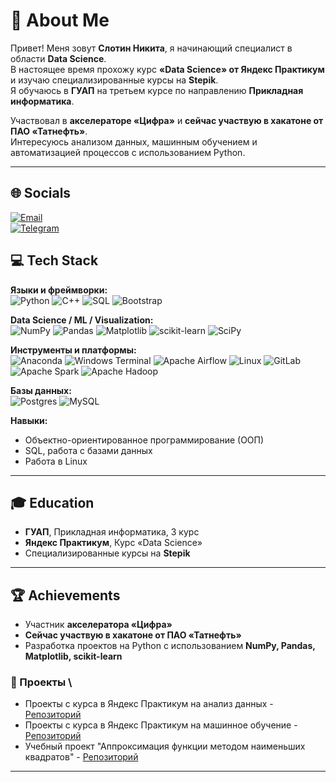 # 💫 About Me
Привет! Меня зовут **Слотин Никита**, я начинающий специалист в области **Data Science**.  
В настоящее время прохожу курс **«Data Science» от Яндекс Практикум** и изучаю специализированные курсы на **Stepik**.  
Я обучаюсь в **ГУАП** на третьем курсе по направлению **Прикладная информатика**.  

Участвовал в **акселераторе «Цифра»** и **сейчас участвую в хакатоне от ПАО «Татнефть»**.  
Интересуюсь анализом данных, машинным обучением и автоматизацией процессов с использованием Python.  

---

## 🌐 Socials
[![Email](https://img.shields.io/badge/Email-D14836?logo=gmail&logoColor=white)](mailto:nie.kita@yandex.ru)  
[![Telegram](https://img.shields.io/badge/Telegram-0088cc?logo=telegram&logoColor=white)](https://t.me/Argents0n)  


## 💻 Tech Stack

**Языки и фреймворки:**  
![Python](https://img.shields.io/badge/python-3670A0?style=for-the-badge&logo=python&logoColor=ffdd54) ![C++](https://img.shields.io/badge/c++-%2300599C.svg?style=for-the-badge&logo=c%2B%2B&logoColor=white) ![SQL](https://img.shields.io/badge/SQL-0064A5?style=for-the-badge&logo=sql&logoColor=white) ![Bootstrap](https://img.shields.io/badge/bootstrap-%238511FA.svg?style=for-the-badge&logo=bootstrap&logoColor=white)  

**Data Science / ML / Visualization:**  
![NumPy](https://img.shields.io/badge/numpy-%23013243.svg?style=for-the-badge&logo=numpy&logoColor=white) ![Pandas](https://img.shields.io/badge/pandas-%23150458.svg?style=for-the-badge&logo=pandas&logoColor=white) ![Matplotlib](https://img.shields.io/badge/Matplotlib-%23ffffff.svg?style=for-the-badge&logo=Matplotlib&logoColor=black) ![scikit-learn](https://img.shields.io/badge/scikit--learn-%23F7931E.svg?style=for-the-badge&logo=scikit-learn&logoColor=white) ![SciPy](https://img.shields.io/badge/SciPy-%230C55A5.svg?style=for-the-badge&logo=scipy&logoColor=white) 

**Инструменты и платформы:**  
![Anaconda](https://img.shields.io/badge/Anaconda-%2344A833.svg?style=for-the-badge&logo=anaconda&logoColor=white) ![Windows Terminal](https://img.shields.io/badge/Windows%20Terminal-%234D4D4D.svg?style=for-the-badge&logo=windows-terminal&logoColor=white) ![Apache Airflow](https://img.shields.io/badge/Apache%20Airflow-017CEE?style=for-the-badge&logo=Apache%20Airflow&logoColor=white) ![Linux](https://img.shields.io/badge/Linux-FCC624?style=for-the-badge&logo=linux&logoColor=black) ![GitLab](https://img.shields.io/badge/gitlab-%23181717.svg?style=for-the-badge&logo=gitlab&logoColor=white) ![Apache Spark](https://img.shields.io/badge/Apache%20Spark-FDEE21?style=for-the-badge&logo=apachespark&logoColor=black) ![Apache Hadoop](https://img.shields.io/badge/Apache%20Hadoop-66CCFF?style=for-the-badge&logo=apachehadoop&logoColor=black)

**Базы данных:**  
![Postgres](https://img.shields.io/badge/postgres-%23316192.svg?style=for-the-badge&logo=postgresql&logoColor=white) ![MySQL](https://img.shields.io/badge/mysql-4479A1.svg?style=for-the-badge&logo=mysql&logoColor=white)  

**Навыки:**  
- Объектно-ориентированное программирование (ООП)  
- SQL, работа с базами данных  
- Работа в Linux  

---

## 🎓 Education
- **ГУАП**, Прикладная информатика, 3 курс  
- **Яндекс Практикум**, Курс «Data Science»  
- Специализированные курсы на **Stepik**  

---

## 🏆 Achievements
- Участник **акселератора «Цифра»**  
- **Сейчас участвую в хакатоне от ПАО «Татнефть»**  
- Разработка проектов на Python с использованием **NumPy, Pandas, Matplotlib, scikit-learn**  


### 📂 Проекты \ 
- Проекты с курса в Яндекс Практикум на анализ данных - [Репозиторий](https://github.com/Argents0n/Yandex_DataScience/tree/main/data_analytics)
- Проекты с курса в Яндекс Практикум на машинное обучение - [Репозиторий](https://github.com/Argents0n/Yandex_DataScience/tree/main/ML)
- Учебный проект "Аппроксимация функции методом наименьших квадратов" - [Репозиторий](https://github.com/Argents0n/Coursework_3rdSem)
---

